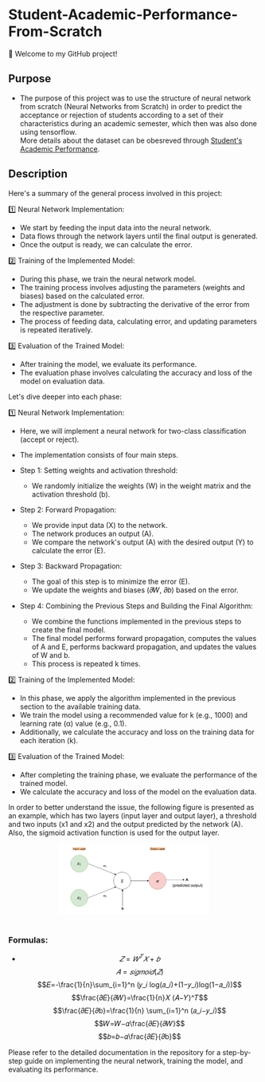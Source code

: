 # Student-Academic-Performance-From-Scratch

👋 Welcome to my GitHub project!

## Purpose
- The purpose of this project was to use the structure of neural network from scratch (Neural Networks from Scratch) in order to predict the acceptance or rejection of students according to a set of their characteristics during an academic semester, which then was also done using tensorflow.</br >
More details about the dataset can be obesreved through [Student's Academic Performance](https://www.kaggle.com/datasets/aljarah/xAPI-Edu-Data).

## Description
Here's a summary of the general process involved in this project: </br>

1️⃣ Neural Network Implementation:
   - We start by feeding the input data into the neural network.
   - Data flows through the network layers until the final output is generated.
   - Once the output is ready, we can calculate the error.

2️⃣ Training of the Implemented Model:
   - During this phase, we train the neural network model.
   - The training process involves adjusting the parameters (weights and biases) based on the calculated error.
   - The adjustment is done by subtracting the derivative of the error from the respective parameter.
   - The process of feeding data, calculating error, and updating parameters is repeated iteratively.

3️⃣ Evaluation of the Trained Model:
   - After training the model, we evaluate its performance.
   - The evaluation phase involves calculating the accuracy and loss of the model on evaluation data.

Let's dive deeper into each phase: </br>

1️⃣ Neural Network Implementation:
   - Here, we will implement a neural network for two-class classification (accept or reject).
   - The implementation consists of four main steps.

   - Step 1: Setting weights and activation threshold:
     - We randomly initialize the weights (W) in the weight matrix and the activation threshold (b).

   - Step 2: Forward Propagation:
     - We provide input data (X) to the network.
     - The network produces an output (A).
     - We compare the network's output (A) with the desired output (Y) to calculate the error (E).

   - Step 3: Backward Propagation:
     - The goal of this step is to minimize the error (E).
     - We update the weights and biases (𝜕𝑊, 𝜕𝑏) based on the error.

   - Step 4: Combining the Previous Steps and Building the Final Algorithm:
     - We combine the functions implemented in the previous steps to create the final model.
     - The final model performs forward propagation, computes the values of A and E, performs backward propagation, and updates the values of W and b.
     - This process is repeated k times.

2️⃣ Training of the Implemented Model:
   - In this phase, we apply the algorithm implemented in the previous section to the available training data.
   - We train the model using a recommended value for k (e.g., 1000) and learning rate (α) value (e.g., 0.1).
   - Additionally, we calculate the accuracy and loss on the training data for each iteration (k).

3️⃣ Evaluation of the Trained Model:
   - After completing the training phase, we evaluate the performance of the trained model.
   - We calculate the accuracy and loss of the model on the evaluation data.

In order to better understand the issue, the following figure is presented as an example, which has two layers (input layer and output layer), a threshold and two inputs (x1 and x2) and the output predicted by the network (A). Also, the sigmoid activation function is used for the output layer. </br>

<div align="center"><img src="https://github.com/HosnawHb/Student-Academic-Performance-From-Scratch/blob/main/NN.png?raw=true"width="60%"/></div> </br >

### Formulas:
  - $$𝑍=𝑊^𝑇 𝑋+𝑏$$
  $$𝐴=𝑠𝑖𝑔𝑚𝑜𝑖𝑑(𝑍)$$
  $$𝐸=-\frac{1}{n}\sum_{i=1}^n (𝑦_𝑖 log(𝑎_𝑖)+(1−𝑦_𝑖)log(1−𝑎_𝑖))$$
  $$\frac{𝜕𝐸}{𝜕𝑊}=\frac{1}{n}𝑋 (𝐴−𝑌)^𝑇$$
  $$\frac{𝜕𝐸}{𝜕b}=\frac{1}{n} \sum_{i=1}^n (𝑎_𝑖−𝑦_𝑖)$$
  $$𝑊=𝑊−𝛼\frac{𝜕𝐸}{𝜕𝑊}$$
  $$𝑏=𝑏−𝛼\frac{𝜕𝐸}{𝜕b}$$


Please refer to the detailed documentation in the repository for a step-by-step guide on implementing the neural network, training the model, and evaluating its performance.








